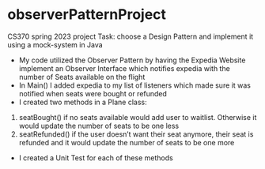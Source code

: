 # observerPatternProject
CS370 spring 2023 project 
Task: choose a Design Pattern and implement it using a mock-system in Java


- My code utilized the Observer Pattern by having the Expedia Website implement an Observer Interface which notifies expedia with the number of Seats available on the flight
- In Main() I added expedia to my list of listeners which made sure it was notified when seats were bought or refunded
- I created two methods in a Plane class:
1) seatBought() if no seats available would add user to waitlist. Otherwise it would update the number of seats to be one less
2) seatRefunded() if the user doesn’t want their seat anymore, their seat is refunded and  it would update the number of seats to be one more

- I created a Unit Test for each of these methods

